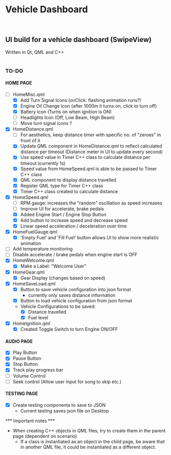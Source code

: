 # Vehicle Dashboard
</br>

## UI build for a vehicle dashboard (SwipeView)

Written in Qt, QML and C++
</br>
</br>

### TO-DO

#### HOME PAGE
- [ ] HomeMisc.qml
    - [X] Add Turn Signal Icons (onClick: flashing animation runs?)
    - [X] Engine Oil Change Icon (after 1000m it turns on, click to turn off)
    - [X] Battery Icon (Turns on when ignition is ON)
    - [ ] Headlights Icon (Off, Low Beam, High Beam)
    - [ ] Move turn signal icons ?
- [X] HomeDistance.qml
    - [ ] For aesthetics, keep distance timer with specific no. of "zeroes" in front of it
    - [X] Update QML component in HomeDistance.qml to reflect calculated distance per timeout (Distance meter in UI to update every second)
    - [X] Use speed value in Timer C++ class to calculate distance per timeout (currently 1s)
    - [X] Speed value from HomeSpeed.qml is able to be passed to Timer C++ class
    - [X] QML component to display distance travelled
    - [X] Register QML type for Timer C++ class
    - [X] Timer C++ class created to calculate distance

- [X] HomeSpeed.qml
    - [ ] RPM gauge: increases the "random" oscillation as speed increases
    - [ ] Improve UI for accelerate, brake pedals
    - [X] Added Engine Start / Engine Stop Button
    - [X] Add button to increase speed and decrease speed
    - [X] Linear speed acceleration / deceleration over time

- [X] HomeFuelGauge.qml
    - [X] 'Empty Fuel' and 'Fill Fuel' button allows UI to show more realistic animation
- [ ] Add temperature monitoring
- [ ] Disable accelerate / brake pedals when engine start is OFF
- [X] HomeWelcome.qml
    - [X] Make a Label: "Welcome User"

- [X] HomeGear.qml
    - [X] Gear Display (changes based on speed)

- [X] HomeSaveLoad.qml
    - [X] Button to save vehicle configuration into json format
        - currently only saves distance information
    - [X] Button to load vehicle configuration from json format
    - Vehicle Configurations to be saved:
        - [X] Distance travelled
        - [X] Fuel level

- [X] HomeIgnition.qml
    - [X] Created Toggle Switch to turn Engine ON/OFF

#### AUDIO PAGE
- [X] Play Button
- [X] Pause Button
- [X] Stop Button
- [X] Track play progress bar
- [ ] Volume Control
- [ ] Seek control (Allow user input for song to skip etc.)

#### TESTING PAGE
- [X] Create testing components to save to JSON
    - Current testing saves json file on Desktop



*** Important notes ***
- When creating C++ objects in QML files, try to create them in the parent page (dependent on scenario)
    - If a class is instantiated as an object in the child page, be aware that in another QML file, it could be instantiated as a different object.
